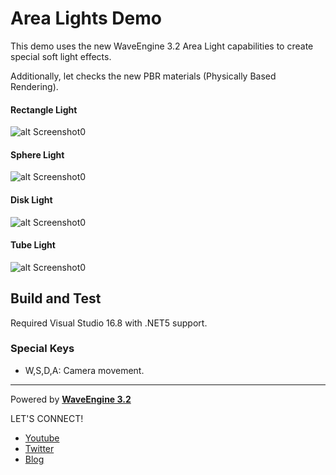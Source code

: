 # Area Lights Demo

This demo uses the new WaveEngine 3.2 Area Light capabilities to create special soft light effects.

Additionally, let checks the new PBR materials (Physically Based Rendering).

#### Rectangle Light
![alt Screenshot0](https://github.com/WaveEngine/AreaLightsDemo/blob/main/Screenshots/RectangleLight.jpg)
#### Sphere Light
![alt Screenshot0](https://github.com/WaveEngine/AreaLightsDemo/blob/main/Screenshots/SphereLight.jpg)
#### Disk Light
![alt Screenshot0](https://github.com/WaveEngine/AreaLightsDemo/blob/main/Screenshots/DiskLight.jpg)
#### Tube Light
![alt Screenshot0](https://github.com/WaveEngine/AreaLightsDemo/blob/main/Screenshots/TubeLight.jpg)

## Build and Test

Required Visual Studio 16.8 with .NET5 support.

### Special Keys
 * W,S,D,A: Camera movement.
 
----
Powered by **[WaveEngine 3.2](http://www.waveengine.net)**

LET'S CONNECT!

- [Youtube](https://www.youtube.com/subscription_center?add_user=WaveEngineChannel)
- [Twitter](https://twitter.com/WaveEngineTeam)
- [Blog](http://geeks.ms/waveengineteam/)
